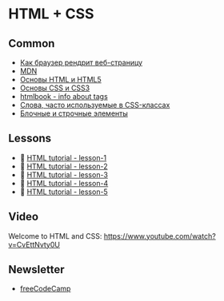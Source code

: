 # HTML + CSS

## Common

- [Как браузер рендрит веб-страницу][0]
- [MDN][1]
- [Основы HTML и HTML5][2]
- [Основы CSS и CSS3][3]
- [htmlbook - info about tags][10]
- [Слова, часто используемые в CSS-классах][11]
- [Блочные и строчные элементы][12]

[0]: https://webdevblog.ru/kak-brauzer-renderit-veb-stranicu/
[1]: https://developer.mozilla.org/en-US/
[2]: https://html5book.ru/html-html5/
[3]: https://html5book.ru/css-css3/
[10]: http://htmlbook.ru/
[11]: https://github.com/yoksel/common-words
[12]: https://html5book.ru/block-inline-elements/

## Lessons

- :page_with_curl: [HTML tutorial - lesson-1](./lessons/l-1/readme.md)
- :page_with_curl: [HTML tutorial - lesson-2](./lessons/l-2/readme.md)
- :page_with_curl: [HTML tutorial - lesson-3](./lessons/l-3/readme.md)
- :page_with_curl: [HTML tutorial - lesson-4](./lessons/l-4/readme.md)
- :page_with_curl: [HTML tutorial - lesson-5](./lessons/l-5/readme.md)

## Video

Welcome to HTML and CSS: https://www.youtube.com/watch?v=CvEttNvty0U

## Newsletter

- [freeCodeCamp][100]

[100]: https://www.freecodecamp.org/news

